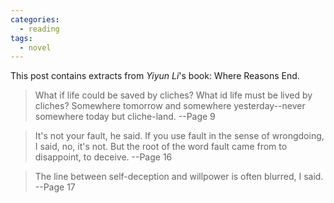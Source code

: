 ```yaml
---
categories: 
  - reading
tags:
  - novel
---
```


This post contains extracts from *Yiyun Li*'s book: Where Reasons End. 

> What if life could be saved by cliches? What id life must be lived by cliches? Somewhere tomorrow and somewhere yesterday--never somewhere today but cliche-land. --Page 9

> It's not your fault, he said.
  If you use fault in the sense of wrongdoing, I said, no, it's not. But the root of the word fault came from to disappoint, to deceive. --Page 16
  
> The line between self-deception and willpower is often blurred, I said. --Page 17

